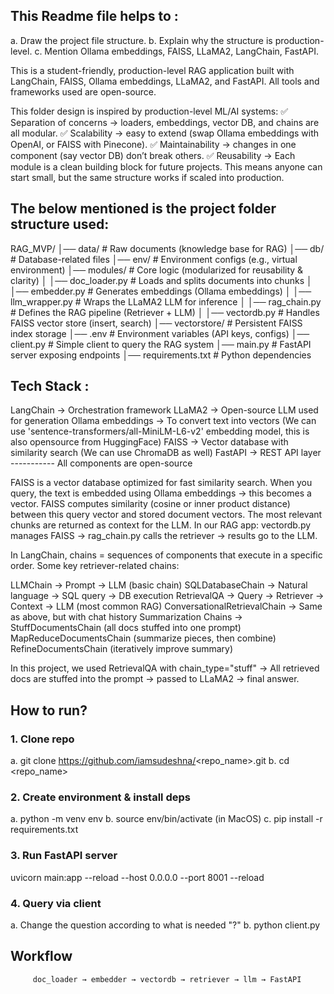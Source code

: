 ## This Readme file helps to :
a. Draw the project file structure.
b. Explain why the structure is production-level.
c. Mention Ollama embeddings, FAISS, LLaMA2, LangChain, FastAPI.

This is a student-friendly, production-level RAG application built with LangChain, FAISS, Ollama embeddings, LLaMA2, and FastAPI.
All tools and frameworks used are open-source.

This folder design is inspired by production-level ML/AI systems:
✅ Separation of concerns → loaders, embeddings, vector DB, and chains are all modular.
✅ Scalability → easy to extend (swap Ollama embeddings with OpenAI, or FAISS with Pinecone).
✅ Maintainability → changes in one component (say vector DB) don’t break others.
✅ Reusability → Each module is a clean building block for future projects.
This means anyone can start small, but the same structure works if scaled into production.

## The below mentioned is the project folder structure used:

RAG_MVP/
│── data/                     # Raw documents (knowledge base for RAG)
│── db/                       # Database-related files
│── env/                      # Environment configs (e.g., virtual environment)
│── modules/                  # Core logic (modularized for reusability & clarity)
│   │── doc_loader.py         # Loads and splits documents into chunks
│   │── embedder.py           # Generates embeddings (Ollama embeddings)
│   │── llm_wrapper.py        # Wraps the LLaMA2 LLM for inference
│   │── rag_chain.py          # Defines the RAG pipeline (Retriever + LLM)
│   │── vectordb.py           # Handles FAISS vector store (insert, search)
│── vectorstore/              # Persistent FAISS index storage
│── .env                      # Environment variables (API keys, configs)
│── client.py                 # Simple client to query the RAG system
│── main.py                   # FastAPI server exposing endpoints
│── requirements.txt          # Python dependencies

## Tech Stack :

LangChain → Orchestration framework
LLaMA2 → Open-source LLM used for generation
Ollama embeddings → To convert text into vectors (We can use 'sentence-transformers/all-MiniLM-L6-v2' embedding model, this is also opensource from HuggingFace)
FAISS → Vector database with similarity search   (We can use ChromaDB as well)
FastAPI → REST API layer
----------- All components are open-source

FAISS is a vector database optimized for fast similarity search.
When you query, the text is embedded using Ollama embeddings → this becomes a vector.
FAISS computes similarity (cosine or inner product distance) between this query vector and stored document vectors.
The most relevant chunks are returned as context for the LLM.
In our RAG app:
vectordb.py manages FAISS → rag_chain.py calls the retriever → results go to the LLM.

In LangChain, chains = sequences of components that execute in a specific order.
Some key retriever-related chains:

LLMChain → Prompt → LLM (basic chain)
SQLDatabaseChain → Natural language → SQL query → DB execution
RetrievalQA → Query → Retriever → Context → LLM (most common RAG)
ConversationalRetrievalChain → Same as above, but with chat history
Summarization Chains →
StuffDocumentsChain (all docs stuffed into one prompt)
MapReduceDocumentsChain (summarize pieces, then combine)
RefineDocumentsChain (iteratively improve summary)

In this project, we used RetrievalQA with chain_type="stuff" →
All retrieved docs are stuffed into the prompt → passed to LLaMA2 → final answer.

## How to run? 
### 1. Clone repo
a.  git clone https://github.com/iamsudeshna/<repo_name>.git
b.  cd <repo_name>

### 2. Create environment & install deps
a. python -m venv env
b. source env/bin/activate  (in MacOS)
c. pip install -r requirements.txt

### 3. Run FastAPI server
uvicorn main:app --reload --host 0.0.0.0 --port 8001 --reload 

### 4. Query via client
a. Change the question according to what is needed "<question>?"
b. python client.py

## Workflow
                
         doc_loader → embedder → vectordb → retriever → llm → FastAPI
